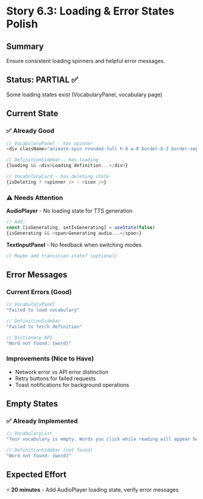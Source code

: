 # Story 6.3: Loading & Error States Polish

## Summary
Ensure consistent loading spinners and helpful error messages.

## Status: PARTIAL ✅
Some loading states exist (VocabularyPanel, vocabulary page)

## Current State

### ✅ Already Good
```typescript
// VocabularyPanel - has spinner
<div className="animate-spin rounded-full h-8 w-8 border-b-2 border-sepia-700" />

// DefinitionSidebar - has loading
{loading && <div>Loading definition...</div>}

// VocabularyCard - has deleting state
{isDeleting ? <spinner /> : <icon />}
```

### ⚠️ Needs Attention

**AudioPlayer** - No loading state for TTS generation
```typescript
// Add:
const [isGenerating, setIsGenerating] = useState(false)
{isGenerating && <span>Generating audio...</span>}
```

**TextInputPanel** - No feedback when switching modes
```typescript
// Maybe add transition state? (optional)
```

## Error Messages

### Current Errors (Good)
```typescript
// VocabularyPanel
"Failed to load vocabulary"

// DefinitionSidebar
"Failed to fetch definition"

// Dictionary API
"Word not found: {word}"
```

### Improvements (Nice to Have)
- Network error vs API error distinction
- Retry buttons for failed requests
- Toast notifications for background operations

## Empty States

### ✅ Already Implemented
```typescript
// VocabularyList
"Your vocabulary is empty. Words you click while reading will appear here."

// DefinitionSidebar (not found)
"Word not found: {word}"
```

## Expected Effort
⚡ **20 minutes** - Add AudioPlayer loading state, verify error messages

